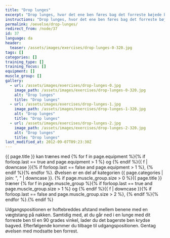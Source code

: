 ```yaml
---
title: "Drop lunges"
excerpt: "Drop lunges, hvor det ene ben føres bag det forreste bøjede ben."
instructions: "Drop lunges, hvor det ene ben føres bag det forreste bøjede ben."
permalink: /oevelse/drop-lunges/
redirect_from: /node/37
id: 37
language: da
header:
  teaser: /assets/images/exercises/drop-lunges-0-320.jpg
tags: []
categories: []
training_type: []
training_focus: []
equipment: []
muscle_group: []
gallery:
  - url: /assets/images/exercises/drop-lunges-0.jpg
    image_path: /assets/images/exercises/drop-lunges-0-320.jpg
    alt: "Drop lunges"
    title: "Drop lunges"
  - url: /assets/images/exercises/drop-lunges-1.jpg
    image_path: /assets/images/exercises/drop-lunges-1-320.jpg
    alt: "Drop lunges"
    title: "Drop lunges"
  - url: /assets/images/exercises/drop-lunges-2.jpg
    image_path: /assets/images/exercises/drop-lunges-2-320.jpg
    alt: "Drop lunges"
    title: "Drop lunges"
last_modified_at: 2012-09-07T09:23:30Z
---
```


{{ page.title }} kan trænes med {% for f in page.equipment %}{% if forloop.last == true and page.equipment > 1 %} og {% endif %}{{ f | downcase  }}{% if forloop.last == false and page.equipment > 1 %}, {% endif %}{% endfor %}. Øvelsen er en del af kategorien {{ page.categories | join: ", " | downcase }}. {% if page.muscle_group.size > 0 %}{{ page.title }} træner {% for f in page.muscle_group %}{% if forloop.last == true and page.muscle_group.size > 1 %} og {% endif %}{{ f | downcase }}{% if forloop.last == false and page.muscle_group.size > 2 %}, {% endif %}{% endfor %}.{% endif %}

Udgangspositionen er hoftebreddes afstand mellem benene med en vægtstang på nakken. Samtidig med, at du går ned i en lunge med dit forreste ben til en 90 grades vinkel, lader du det bagerste ben krydse bagved. Efterfølgende kommer du tilbage til udgangspositionen. Gentag øvelsen med modsatte ben forrest.
